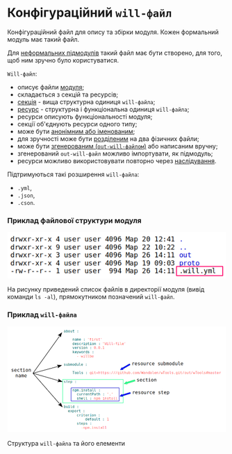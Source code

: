 # Конфігураційний <code>will-файл</code>

Конфігураційний файл для опису та збірки модуля. Кожен формальний модуль має такий файл.

Для [неформальних підмодулів](SubmoduleInformal.md) такий файл має бути створено, для того, щоб ним зручно було користуватися.

`Will-файл`:
- описує файли [модуля](Module.md#Модуль);
- складається з секцій та ресурсів;
- [секція](Structure.md#Секція-will-файла) - вища структурна одиниця `will-файлa`;
- [ресурс](Structure.md#Ресурси) - структурна і функціональна одиниця `will-файлa`;
- ресурси описують функціональності модуля;
- секції об'єднують ресурси одного типу;
- може бути [анонімним або іменованим](WillFileNamedAndSplit.md#Іменований-will-файл);
- для зручності може бути [розділеним](WillFileNamedAndSplit.md#Спліт-will-файл) на два фізичних файли;
- може бути [згенерованим (`out-will-файлом`)](WillFileExported.md#експортований-will-файл-out-will-файл) або написаним вручну;
- згенерований `out-will-файл` можливо імпортувати, як підмодуль;
- ресурси можливо використовувати повторно через [наслідування](Inheritance.md).

Підтримуються такі розширення `will-файла`:
- `.yml`,
- `.json`,
- `.cson`.  

### Приклад файлової структури модуля

![will.file.png](./Images/will.file.png)

На рисунку приведений список файлів в директорії модуля (вивід команди `ls -al`), прямокутником позначений `will-файл`.

### Приклад `will-файла`

![will.file.inner.png](./Images/will.file.inner.png)

Структура `will-файла` та його елементи
